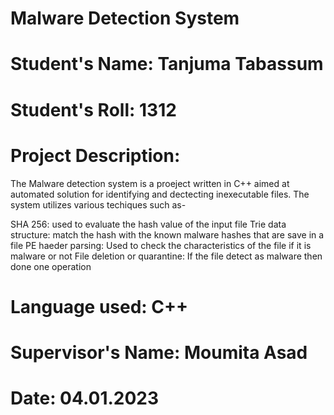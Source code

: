# Malware Detection System
# Student's Name: Tanjuma Tabassum
# Student's Roll: 1312
# Project Description:
The Malware detection system is a proeject written in C++ aimed at automated solution for identifying and dectecting inexecutable files. The system utilizes various techiques such as-

SHA 256: used to evaluate the hash value of the input file
Trie data structure: match the hash with the known malware hashes that are save in a file
PE haeder parsing: Used to check the characteristics of the file if it is malware or not
File deletion or quarantine: If the file detect as malware then done one operation
# Language used: C++
# Supervisor's Name: Moumita Asad
# Date: 04.01.2023
